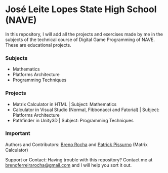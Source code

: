 # José Leite Lopes State High School (NAVE)

In this repository, I will add all the projects and exercises made by me in the subjects of the technical course of Digital Game Programming of NAVE. These are educational projects.

### Subjects

- Mathematics
- Platforms Architecture
- Programming Techniques

### Projects

 - Matrix Calculator in HTML | Subject: Mathematics
 - Calculator in Visual Studio (Normal, Fibbonacci and Fatorial) | Subject: Platforms Architecture
 - Pathfinder in Unity3D | Subject: Programming Techniques

### Important

Authors and Contributors: [Breno Rocha](https://github.com/BrenoFRocha) and [Patrick Pissurno](https://github.com/patrickpissurno) (Matrix Calculator)

Support or Contact: Having trouble with this repository? Contact me at brenoferreirarocha@gmail.com and I will help you sort it out.
